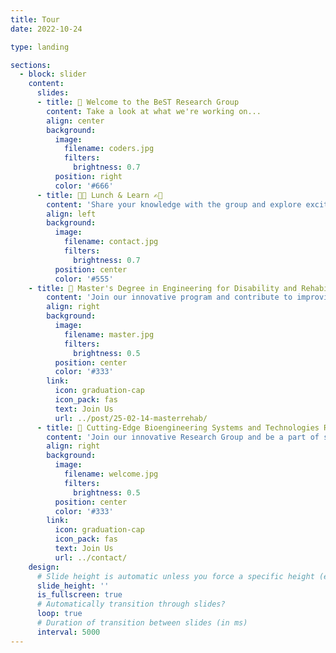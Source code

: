 ```yaml
---
title: Tour
date: 2022-10-24

type: landing

sections:
  - block: slider
    content:
      slides:
      - title: 👋 Welcome to the BeST Research Group
        content: Take a look at what we're working on...
        align: center
        background:
          image:
            filename: coders.jpg
            filters:
              brightness: 0.7
          position: right
          color: '#666'
      - title: 🍕📖 Lunch & Learn ✍️🍻
        content: 'Share your knowledge with the group and explore exciting new topics together!'
        align: left
        background:
          image:
            filename: contact.jpg
            filters:
              brightness: 0.7
          position: center
          color: '#555'
    - title: 🌟 Master's Degree in Engineering for Disability and Rehabilitation
        content: 'Join our innovative program and contribute to improving the quality of life for people with disabilities.'
        align: right
        background:
          image:
            filename: master.jpg
            filters:
              brightness: 0.5
          position: center
          color: '#333'
        link:
          icon: graduation-cap
          icon_pack: fas
          text: Join Us
          url: ../post/25-02-14-masterrehab/
      - title: 🫶 Cutting-Edge Bioengineering Systems and Technologies Research Lab.
        content: 'Join our innovative Research Group and be a part of shaping the future of healthcare and well-being!'
        align: right
        background:
          image:
            filename: welcome.jpg
            filters:
              brightness: 0.5
          position: center
          color: '#333'
        link:
          icon: graduation-cap
          icon_pack: fas
          text: Join Us
          url: ../contact/
    design:
      # Slide height is automatic unless you force a specific height (e.g. '400px')
      slide_height: ''
      is_fullscreen: true
      # Automatically transition through slides?
      loop: true
      # Duration of transition between slides (in ms)
      interval: 5000
---
```

